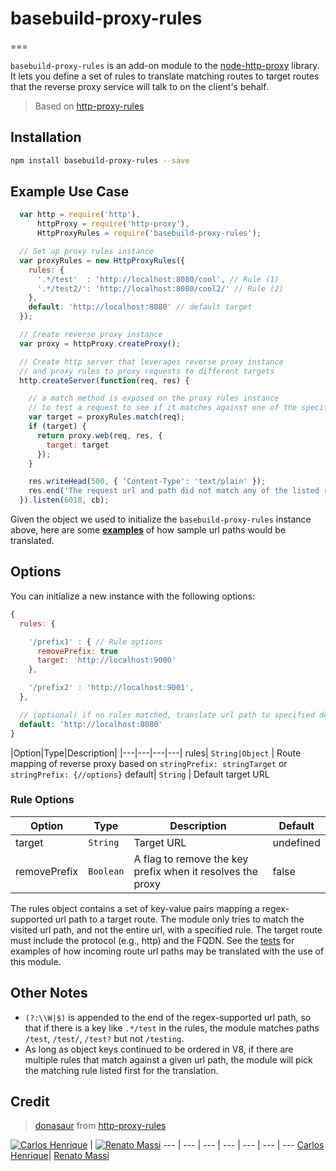 # basebuild-proxy-rules
===

`basebuild-proxy-rules` is an add-on module to the [node-http-proxy](https://github.com/nodejitsu/node-http-proxy) library. It lets you define a set of rules to translate matching routes to target routes that the reverse proxy service will talk to on the client's behalf.
> Based on [http-proxy-rules](https://github.com/donasaur/http-proxy-rules)

## Installation
```sh
npm install basebuild-proxy-rules --save
```

## Example Use Case
```js
  var http = require('http'),
      httpProxy = require('http-proxy'),
      HttpProxyRules = require('basebuild-proxy-rules');

  // Set up proxy rules instance
  var proxyRules = new HttpProxyRules({
    rules: {
      '.*/test'  : 'http://localhost:8080/cool', // Rule (1)
      '.*/test2/': 'http://localhost:8080/cool2/' // Rule (2)
    },
    default: 'http://localhost:8080' // default target
  });

  // Create reverse proxy instance
  var proxy = httpProxy.createProxy();

  // Create http server that leverages reverse proxy instance
  // and proxy rules to proxy requests to different targets
  http.createServer(function(req, res) {

    // a match method is exposed on the proxy rules instance
    // to test a request to see if it matches against one of the specified rules
    var target = proxyRules.match(req);
    if (target) {
      return proxy.web(req, res, {
        target: target
      });
    }

    res.writeHead(500, { 'Content-Type': 'text/plain' });
    res.end('The request url and path did not match any of the listed rules!');
  }).listen(6010, cb);
```

Given the object we used to initialize the `basebuild-proxy-rules` instance above, here are some [**examples**](test/index.tests.js#L38) of how sample url paths would be translated.

## Options

You can initialize a new instance with the following options:

```js
{
  rules: {

    '/prefix1' : { // Rule options
      removePrefix: true
      target: 'http://localhost:9000'
    },

    '/prefix2' : 'http://localhost:9001',
  },

  // (optional) if no rules matched, translate url path to specified default
  default: 'http://localhost:8080'
}

```
|Option|Type|Description|
|---|---|---|---|
rules| `String|Object` | Route mapping of reverse proxy based on `stringPrefix: stringTarget`  or `stringPrefix: {//options}`
default| `String` | Default target URL

### Rule Options
|Option|Type|Description|Default|
|---|---|---|---|
target| `String` | Target URL | undefined
removePrefix | `Boolean` | A flag to remove the key prefix when it resolves the proxy | false


The rules object contains a set of key-value pairs mapping a regex-supported url path to a target route. The module only tries to match the visited url path, and not the entire url, with a specified rule. The target route must include the protocol (e.g., http) and the FQDN. See the [tests](test/index.tests.js) for examples of how incoming route url paths may be translated with the use of this module.

## Other Notes
* `(?:\\W|$)` is appended to the end of the regex-supported url path, so that if there is a key like  `.*/test` in the rules, the module matches paths `/test`, `/test/`, `/test?` but not `/testing`.
* As long as object keys continued to be ordered in V8, if there are multiple rules that match against a given url path, the module will pick the matching rule listed first for the translation.

## Credit
> [donasaur](https://github.com/donasaur) from [http-proxy-rules](https://github.com/donasaur/http-proxy-rules)

[![Carlos Henrique](https://avatars0.githubusercontent.com/u/2482989?v=3&s=96)](https://github.com/carloshpds) | [![Renato Massi](https://avatars3.githubusercontent.com/u/14281128?v=3&s=96)](https://github.com/RPereiraRedspark)
--- | --- | --- | --- | --- | --- | ---
[Carlos Henrique](https://github.com/carloshpds)| [Renato Massi](https://github.com/RPereiraRedspark)
